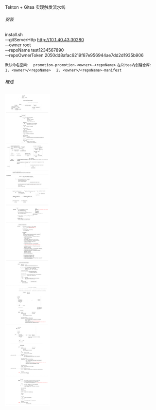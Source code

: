 Tekton + Gitea 实现触发流水线

###### *安装*
install.sh \
--gitServerHttp http://10.1.40.43:30280 \
--owner root \
--repoName test1234567890 \
--repoOwnerToken 2050dd8afac6219f87e956944ae7dd2d1935b906

`默认命名空间:  promotion-promotion-<owner>-<repoName>`
`在Gitea内创建仓库: `
`  1. <owner>/<repoName>`
`  2. <owner>/<repoName>-manifest`


###### *概述*

![概述.png](https://github.com/1449312219/pipeline/blob/master/promotion/tasks.png)
